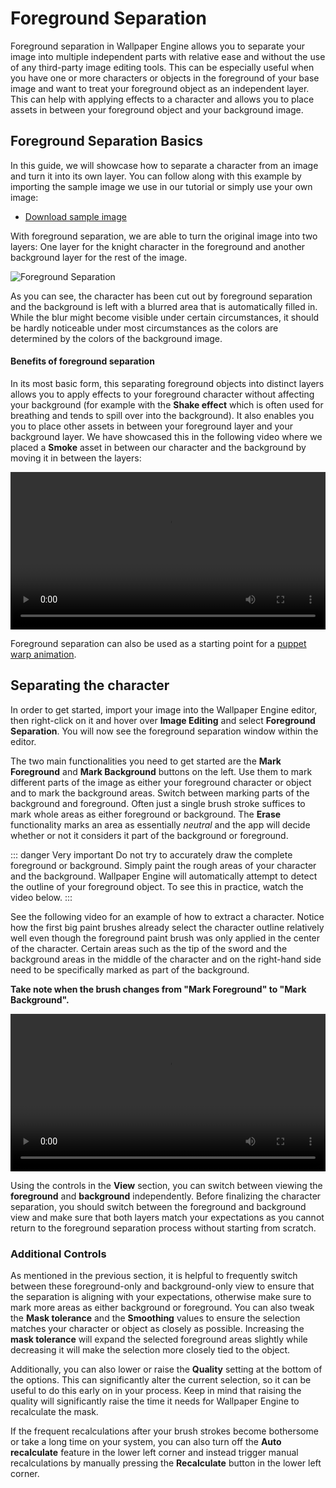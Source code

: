 # Foreground Separation

Foreground separation in Wallpaper Engine allows you to separate your image into multiple independent parts with relative ease and without the use of any third-party image editing tools. This can be especially useful when you have one or more characters or objects in the foreground of your base image and want to treat your foreground object as an independent layer. This can help with applying effects to a character and allows you to place assets in between your foreground object and your background image.

## Foreground Separation Basics

In this guide, we will showcase how to separate a character from an image and turn it into its own layer. You can follow along with this example by importing the sample image we use in our tutorial or simply use your own image:

* [Download sample image](/img/foreground-separation/foreground_tutorial.png)

With foreground separation, we are able to turn the original image into two layers: One layer for the knight character in the foreground and another background layer for the rest of the image.

![Foreground Separation](/img/foreground-separation/foreground_separation.gif)

As you can see, the character has been cut out by foreground separation and the background is left with a blurred area that is automatically filled in. While the blur might become visible under certain circumstances, it should be hardly noticeable under most circumstances as the colors are determined by the colors of the background image.

#### Benefits of foreground separation

In its most basic form, this separating foreground objects into distinct layers allows you to apply effects to your foreground character without affecting your background (for example with the **Shake effect** which is often used for breathing and tends to spill over into the background). It also enables you you to place other assets in between your foreground layer and your background layer. We have showcased this in the following video where we placed a **Smoke** asset in between our character and the background by moving it in between the layers:

<video width="100%" controls autoplay loop>
  <source src="/videos/foreground_layering.mp4" type="video/mp4">
  Your browser does not support the video tag.
</video>

Foreground separation can also be used as a starting point for a [puppet warp animation](/scene/puppet-warp/introduction).

## Separating the character

In order to get started, import your image into the Wallpaper Engine editor, then right-click on it and hover over **Image Editing** and select **Foreground Separation**. You will now see the foreground separation window within the editor.

The two main functionalities you need to get started are the **Mark Foreground** and **Mark Background** buttons on the left. Use them to mark different parts of the image as either your foreground character or object and to mark the background areas. Switch between marking parts of the background and foreground. Often just a single brush stroke suffices to mark whole areas as either foreground or background. The **Erase** functionality marks an area as essentially *neutral* and the app will decide whether or not it considers it part of the background or foreground.

::: danger Very important
Do not try to accurately draw the complete foreground or background. Simply paint the rough areas of your character and the background. Wallpaper Engine will automatically attempt to detect the outline of your foreground object. To see this in practice, watch the video below.
:::

See the following video for an example of how to extract a character. Notice how the first big paint brushes already select the character outline relatively well even though the foreground paint brush was only applied in the center of the character. Certain areas such as the tip of the sword and the background areas in the middle of the character and on the right-hand side need to be specifically marked as part of the background.

**Take note when the brush changes from "Mark Foreground" to "Mark Background".**

<video width="100%" controls>
  <source src="/videos/foreground_separation.mp4" type="video/mp4">
  Your browser does not support the video tag.
</video>

Using the controls in the **View** section, you can switch between viewing the **foreground** and **background** independently. Before finalizing the character separation, you should switch between the foreground and background view and make sure that both layers match your expectations as you cannot return to the foreground separation process without starting from scratch.

### Additional Controls

As mentioned in the previous section, it is helpful to frequently switch between these foreground-only and background-only view to ensure that the separation is aligning with your expectations, otherwise make sure to mark more areas as either background or foreground. You can also tweak the **Mask tolerance** and the **Smoothing** values to ensure the selection matches your character or object as closely as possible. Increasing the **mask tolerance** will expand the selected foreground areas slightly while decreasing it will make the selection more closely tied to the object.

Additionally, you can also lower or raise the **Quality** setting at the bottom of the options. This can significantly alter the current selection, so it can be useful to do this early on in your process. Keep in mind that raising the quality will significantly raise the time it needs for Wallpaper Engine to recalculate the mask.

If the frequent recalculations after your brush strokes become bothersome or take a long time on your system, you can also turn off the **Auto recalculate** feature in the lower left corner and instead trigger manual recalculations by manually pressing the **Recalculate** button in the lower left corner.